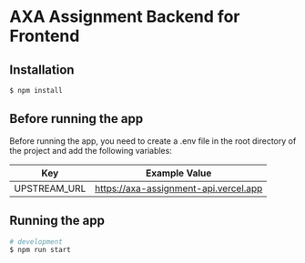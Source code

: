 # AXA Assignment Backend for Frontend


## Installation

```bash
$ npm install
```

## Before running the app

Before running the app, you need to create a .env file in the root directory of the project and add the following variables:

| Key               | Example Value |
| ----------------- | ------------- |
| UPSTREAM_URL     | https://axa-assignment-api.vercel.app     |

## Running the app

```bash
# development
$ npm run start
```
